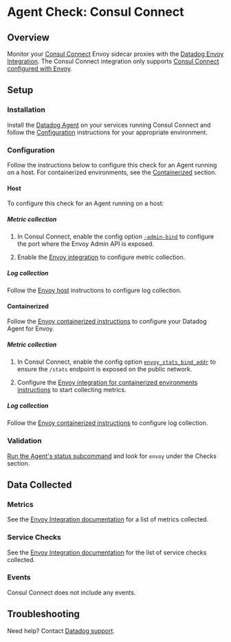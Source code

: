 # Agent Check: Consul Connect

## Overview

Monitor your [Consul Connect][1] Envoy sidecar proxies with the [Datadog Envoy Integration][2]. The Consul Connect integration only supports [Consul Connect configured with Envoy][3]. 

## Setup

### Installation

Install the [Datadog Agent][4] on your services running Consul Connect and follow the [Configuration](#configuration) instructions for your appropriate environment.

### Configuration
Follow the instructions below to configure this check for an Agent running on a host. For containerized environments, see the [Containerized](#containerized) section.

<!-- xxx tabs xxx -->
<!-- xxx tab "Host" xxx -->

#### Host

To configure this check for an Agent running on a host:

##### Metric collection
1. In Consul Connect, enable the config option [`-admin-bind`][5] to configure the port where the Envoy Admin API is exposed.

2. Enable the [Envoy integration][6] to configure metric collection.

##### Log collection

<!-- partial
{{< site-region region="us3" >}}
**Log collection is not supported for the Datadog {{< region-param key="dd_site_name" >}} site**.
{{< /site-region >}}
partial -->

Follow the [Envoy host][7] instructions to configure log collection.  

<!-- xxz tab xxx -->
<!-- xxx tab "Containerized" xxx -->

#### Containerized

Follow the [Envoy containerized instructions][8] to configure your Datadog Agent for Envoy. 

##### Metric collection
1. In Consul Connect, enable the config option [`envoy_stats_bind_addr`][9] to ensure the `/stats` endpoint is exposed on the public network.

 2. Configure the [Envoy integration for containerized environments instructions][10] to start collecting metrics. 

##### Log collection

<!-- partial
{{< site-region region="us3" >}}
**Log collection is not supported for the Datadog {{< region-param key="dd_site_name" >}} site**.
{{< /site-region >}}
partial -->

Follow the [Envoy containerized instructions][11] to configure log collection.

<!-- xxz tab xxx -->
<!-- xxz tabs xxx -->

### Validation

[Run the Agent's status subcommand][12] and look for `envoy` under the Checks section.

## Data Collected

### Metrics

See the [Envoy Integration documentation][13] for a list of metrics collected. 

### Service Checks

See the [Envoy Integration documentation][14] for the list of service checks collected. 

### Events

Consul Connect does not include any events.

## Troubleshooting

Need help? Contact [Datadog support][15].

[1]: https://www.consul.io/docs/connect#connect
[2]: https://docs.datadoghq.com/integrations/envoy/
[3]: https://www.consul.io/docs/connect/proxies/envoy#envoy-integration
[4]: https://app.datadoghq.com/account/settings#agent
[5]: https://www.consul.io/commands/connect/envoy#admin-bind
[6]: https://docs.datadoghq.com/integrations/envoy/?tab=host#metric-collection
[7]: https://docs.datadoghq.com/integrations/envoy/?tab=host#log-collection
[8]: https://docs.datadoghq.com/integrations/envoy/?tab=containerized#containerized
[9]: https://www.consul.io/docs/connect/proxies/envoy#envoy_stats_bind_addr
[10]: https://docs.datadoghq.com/integrations/envoy/?tab=containerized#metric-collection
[11]: https://docs.datadoghq.com/integrations/envoy/?tab=containerized#log-collection
[12]: https://docs.datadoghq.com/agent/guide/agent-commands/?#agent-status-and-information
[13]: https://docs.datadoghq.com/integrations/envoy/?tab=host#metrics
[14]: https://docs.datadoghq.com/integrations/envoy/?tab=host#service-checks
[15]: https://docs.datadoghq.com/help/
